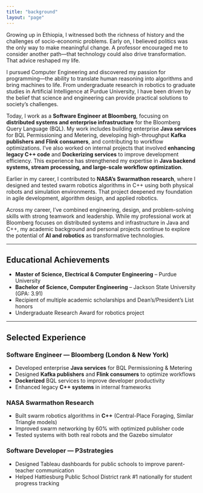```yaml
---
title: "background"
layout: "page"
---
```


Growing up in Ethiopia, I witnessed both the richness of history and the challenges of socio-economic problems. Early on, I believed politics was the only way to make meaningful change. A professor encouraged me to consider another path—that technology could also drive transformation. That advice reshaped my life.

I pursued Computer Engineering and discovered my passion for programming—the ability to translate human reasoning into algorithms and bring machines to life. From undergraduate research in robotics to graduate studies in Artificial Intelligence at Purdue University, I have been driven by the belief that science and engineering can provide practical solutions to society’s challenges.

Today, I work as a **Software Engineer at Bloomberg**, focusing on **distributed systems and enterprise infrastructure** for the Bloomberg Query Language (BQL). My work includes building enterprise **Java services** for BQL Permissioning and Metering, developing high-throughput **Kafka publishers and Flink consumers**, and contributing to workflow optimizations. I’ve also worked on internal projects that involved **enhancing legacy C++ code** and **Dockerizing services** to improve development efficiency. This experience has strengthened my expertise in **Java backend systems, stream processing, and large-scale workflow optimization**.

Earlier in my career, I contributed to **NASA’s Swarmathon research**, where I designed and tested swarm robotics algorithms in C++ using both physical robots and simulation environments. That project deepened my foundation in agile development, algorithm design, and applied robotics.

Across my career, I’ve combined engineering, design, and problem-solving skills with strong teamwork and leadership. While my professional work at Bloomberg focuses on distributed systems and infrastructure in Java and C++, my academic background and personal projects continue to explore the potential of **AI and robotics** as transformative technologies.

---

## Educational Achievements

- **Master of Science, Electrical & Computer Engineering** – Purdue University
- **Bachelor of Science, Computer Engineering** – Jackson State University (GPA: 3.91)
- Recipient of multiple academic scholarships and Dean’s/President’s List honors
- Undergraduate Research Award for robotics project

---

## Selected Experience

### Software Engineer — Bloomberg (London & New York)

- Developed enterprise **Java services** for BQL Permissioning & Metering
- Designed **Kafka publishers** and **Flink consumers** to optimize workflows
- **Dockerized** BQL services to improve developer productivity
- Enhanced legacy **C++ systems** in internal frameworks

### NASA Swarmathon Research

- Built swarm robotics algorithms in **C++** (Central-Place Foraging, Similar Triangle models)
- Improved swarm networking by 60% with optimized publisher code
- Tested systems with both real robots and the Gazebo simulator

### Software Developer — P3strategies

- Designed Tableau dashboards for public schools to improve parent-teacher communication
- Helped Hattiesburg Public School District rank #1 nationally for student progress tracking
